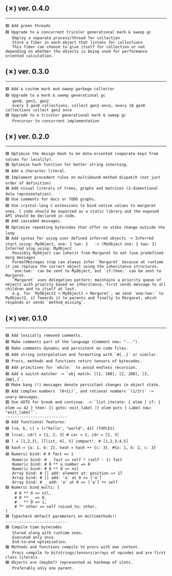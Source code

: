 ## (✗) ver. 0.4.0
-----------------
    🟥 Add green threads
    🟥 Upgrade to a concurrent tricolor generational mark & sweep gc
       Employ a separate process/thread for collection
       Store a fiber in each object that listens for collections
       This fiber can choose to give itself for collection or not depending on whether the objects is being used for performance oriented calculation.

## (✗) ver. 0.3.0
-----------------
    🟥 Add a custom mark and sweep garbage collector
    🟥 Upgrade to a mark & sweep generational gc
       gen0, gen1, gen2
       every 3 gen0 collections, collect gen1 once, every 10 gen0 collections collect gen2 once
    🟥 Upgrade to a tricolor generational mark & sweep gc
       Precursor to concurrent implementation

## (✗) ver. 0.2.0
-----------------
    🟥 Optimize the design Hash to be data-oriented (separate keys from values for locality).
    🟥 Optimize hash function for better string interning.
    🟥 Add a character literal.
    🟥 Implement precedent rules on multibound method dispatch (not just order of definition)
    🟥 Add visual literals of trees, graphs and matrices (2-dimentional data representation).
    🟥 Use comments for docs or TODO graphs.
    🟥 Use crystal-lang C extensions to bind native values to margaret ones. C code should be exported as a static library and the exposed API should be declared in code.
    🟥 Add cascaded messages.
    🟥 Optimize repeating bytecodes that offer no state change outside the loop
    🟥 Add syntax for using user defined inferred objects -> Inferred start_using: MyObject, one: 1 two: 2   -> (MyObject one: 1 two: 2) Inferred stop_using: MyObject
       Possibly MyObject can inherit from Margaret to not lose predefined marg messages
       FormalMessages step can always infer `Margaret` because at runtime it can replace the correct object using the inheritance structures.
       `one:two:` can be sent to MyObject, but `if:then:` can be sent to Margaret.
       `Margaret` uses delegation pattern: maintains a priority queue of objects with priority based on inheritance, first sends message to all children and to itself at last.
       e.g. for `MyObject2 < MyObject1 < Margaret`, we send `one:two:` to MyObject2, it fowards it to parents and finally to Margaret, which responds or sends `method_missing`.

## (✗) ver. 0.1.0
-----------------
    🟥 Add lexically removed comments.
    🟥 Make comments part of the language (Comment new: "...").
    🟥 Make comments dynamic and persistent on code files.
    🟥 Add string interpolation and formatting with `#{..}` or similar.
    🟥 Procs, methods and functions return tensors of bytecodes.
    🟥 Add primitives for `while:` to avoid endless recursion.
    🟥 Add a switch matcher -> `obj match: [[1, 100], [2, 200], [3, 300],]`.
    🟥 Make bang (!) messages denote persistant changes in object state.
    🟥 Add complex numbers `(0+2i)`, and rational numbers `(1/2r)` -> unary messages.
    🟥 Use GOTO for break and continue. -> `list iterate: { elem | if: { elem == 42 } then: {( goto: exit_label )} elem puts } Label new: "exit_label"`.
    ---------------------------
    🟥 Add functional features:
    🟥 [<a, b, c] = [<"hello", "world", 42] (TUPLES)
    🟥 [<car, cdr] = [1, 2, 3] # car = 1, cdr = [2, 3]
    🟥 l = [1,2,3], [[list, 4], 5] compact!. # [1,2,3,4,5]
    🟥 hash = {a: 1, b: 2}, hash = hash ++ {c: 3}. #{a: 1, b: 2, c: 3}
    🟥 Numeric bind: # 0 fact => 1
       Numeric bind: # _ fact => self * (self - 1) fact
       Numeric bind: # 0 ** a_number => 0
       Numeric bind: # 0 ** 0 => nil
       Array bind: # [] add: element at: position => 17
       Array bind: # [] add: 'a' at 0 => ['a']
       Array bind: # _ add: 'a' at 0 => ['a'] ++ self
    🟥 Numeric bind_multi: [
        # 0 ** 0 => nil,
        # 0 ** _ => 0,
        # _ ** 0 => 1,
        # ** other => self raised_to: other,
    ]
    🟥 Typecheck default parameters on multimethods!!
    ---------------------------
    🟩 Compile time bytecodes
       Stored along with runtime ones.
       Executed only once.
       End-to-end optimization.
    🟩 Methods and functions compile to procs with own context.
       Procs compile to bitstrings/tensors/arrays of opcodes and are first class literals.
    🟩 Objects are (maybe?) represented as hashmap of slots.
       Preferably only one parent.
